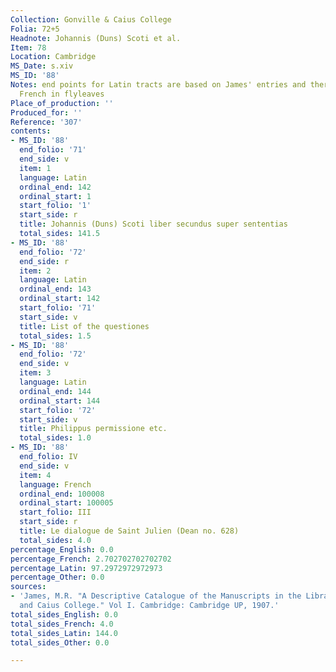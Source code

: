 ```yaml
---
Collection: Gonville & Caius College
Folia: 72+5
Headnote: Johannis (Duns) Scoti et al.
Item: 78
Location: Cambridge
MS_Date: s.xiv
MS_ID: '88'
Notes: end points for Latin tracts are based on James' entries and therefore approximate;
  French in flyleaves
Place_of_production: ''
Produced_for: ''
Reference: '307'
contents:
- MS_ID: '88'
  end_folio: '71'
  end_side: v
  item: 1
  language: Latin
  ordinal_end: 142
  ordinal_start: 1
  start_folio: '1'
  start_side: r
  title: Johannis (Duns) Scoti liber secundus super sententias
  total_sides: 141.5
- MS_ID: '88'
  end_folio: '72'
  end_side: r
  item: 2
  language: Latin
  ordinal_end: 143
  ordinal_start: 142
  start_folio: '71'
  start_side: v
  title: List of the questiones
  total_sides: 1.5
- MS_ID: '88'
  end_folio: '72'
  end_side: v
  item: 3
  language: Latin
  ordinal_end: 144
  ordinal_start: 144
  start_folio: '72'
  start_side: v
  title: Philippus permissione etc.
  total_sides: 1.0
- MS_ID: '88'
  end_folio: IV
  end_side: v
  item: 4
  language: French
  ordinal_end: 100008
  ordinal_start: 100005
  start_folio: III
  start_side: r
  title: Le dialogue de Saint Julien (Dean no. 628)
  total_sides: 4.0
percentage_English: 0.0
percentage_French: 2.702702702702702
percentage_Latin: 97.2972972972973
percentage_Other: 0.0
sources:
- 'James, M.R. "A Descriptive Catalogue of the Manuscripts in the Library of Gonville
  and Caius College." Vol I. Cambridge: Cambridge UP, 1907.'
total_sides_English: 0.0
total_sides_French: 4.0
total_sides_Latin: 144.0
total_sides_Other: 0.0

---
```

